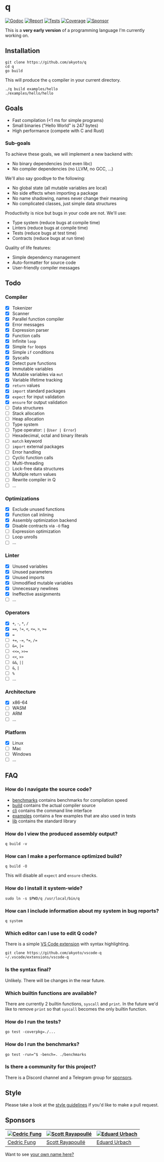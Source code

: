 # q

[![Godoc][godoc-image]][godoc-url]
[![Report][report-image]][report-url]
[![Tests][tests-image]][tests-url]
[![Coverage][coverage-image]][coverage-url]
[![Sponsor][sponsor-image]][sponsor-url]

This is a **very early version** of a programming language I'm currently working on.

## Installation

```shell
git clone https://github.com/akyoto/q
cd q
go build
```

This will produce the `q` compiler in your current directory.

```shell
./q build examples/hello
./examples/hello/hello
```

## Goals

* Fast compilation (<1 ms for simple programs)
* Small binaries ("Hello World" is 247 bytes)
* High performance (compete with C and Rust)

### Sub-goals

To achieve these goals, we will implement a new backend with:

* No binary dependencies (not even libc)
* No compiler dependencies (no LLVM, no GCC, ...)

We'll also say goodbye to the following:

* No global state (all mutable variables are local)
* No side effects when importing a package
* No name shadowing, names never change their meaning
* No complicated classes, just simple data structures

Productivity is nice but bugs in your code are not. We'll use:

* Type system (reduce bugs at compile time)
* Linters (reduce bugs at compile time)
* Tests (reduce bugs at test time)
* Contracts (reduce bugs at run time)

Quality of life features:

* Simple dependency management
* Auto-formatter for source code
* User-friendly compiler messages

## Todo

### Compiler

* [x] Tokenizer
* [x] Scanner
* [x] Parallel function compiler
* [x] Error messages
* [x] Expression parser
* [x] Function calls
* [x] Infinite `loop`
* [x] Simple `for` loops
* [x] Simple `if` conditions
* [x] Syscalls
* [x] Detect pure functions
* [x] Immutable variables
* [x] Mutable variables via `mut`
* [x] Variable lifetime tracking
* [x] `return` values
* [x] `import` standard packages
* [x] `expect` for input validation
* [x] `ensure` for output validation
* [ ] Data structures
* [ ] Stack allocation
* [ ] Heap allocation
* [ ] Type system
* [ ] Type operator: `|` (`User | Error`)
* [ ] Hexadecimal, octal and binary literals
* [ ] `match` keyword
* [ ] `import` external packages
* [ ] Error handling
* [ ] Cyclic function calls
* [ ] Multi-threading
* [ ] Lock-free data structures
* [ ] Multiple return values
* [ ] Rewrite compiler in Q
* [ ] ...

### Optimizations

* [x] Exclude unused functions
* [x] Function call inlining
* [x] Assembly optimization backend
* [x] Disable contracts via `-O` flag
* [ ] Expression optimization
* [ ] Loop unrolls
* [ ] ...

### Linter

* [x] Unused variables
* [x] Unused parameters
* [x] Unused imports
* [x] Unmodified mutable variables
* [x] Unnecessary newlines
* [x] Ineffective assignments
* [ ] ...

### Operators

* [x] `+`, `-`, `*`, `/`
* [x] `==`, `!=`, `<`, `<=`, `>`, `>=`
* [x] `=`
* [ ] `+=`, `-=`, `*=`, `/=`
* [ ] `&=`, `|=`
* [ ] `<<=`, `>>=`
* [ ] `<<`, `>>`
* [ ] `&&`, `||`
* [ ] `&`, `|`
* [ ] `%`
* [ ] ...

### Architecture

* [x] x86-64
* [ ] WASM
* [ ] ARM
* [ ] ...

### Platform

* [x] Linux
* [ ] Mac
* [ ] Windows
* [ ] ...

## FAQ

### How do I navigate the source code?

* [benchmarks](https://github.com/akyoto/q/tree/master/benchmarks) contains benchmarks for compilation speed
* [build](https://github.com/akyoto/q/tree/master/build) contains the actual compiler source
* [cli](https://github.com/akyoto/q/tree/master/cli) contains the command line interface
* [examples](https://github.com/akyoto/q/tree/master/examples) contains a few examples that are also used in tests
* [lib](https://github.com/akyoto/q/tree/master/lib) contains the standard library

### How do I view the produced assembly output?

```shell
q build -v
```

### How can I make a performance optimized build?

```shell
q build -O
```

This will disable all `expect` and `ensure` checks.

### How do I install it system-wide?

```shell
sudo ln -s $PWD/q /usr/local/bin/q
```

### How can I include information about my system in bug reports?

```shell
q system
```

### Which editor can I use to edit Q code?

There is a simple [VS Code extension](https://github.com/akyoto/vscode-q) with syntax highlighting.

```shell
git clone https://github.com/akyoto/vscode-q ~/.vscode/extensions/vscode-q
```

### Is the syntax final?

Unlikely. There will be changes in the near future.

### Which builtin functions are available?

There are currently 2 builtin functions, `syscall` and `print`. In the future we'd like to remove `print` so that `syscall` becomes the only builtin function.

### How do I run the tests?

```shell
go test -coverpkg=./...
```

### How do I run the benchmarks?

```shell
go test -run=^$ -bench=. ./benchmarks
```

### Is there a community for this project?

There is a Discord channel and a Telegram group for [sponsors](https://github.com/sponsors/akyoto).

## Style

Please take a look at the [style guidelines](https://github.com/akyoto/quality/blob/master/STYLE.md) if you'd like to make a pull request.

## Sponsors

| [![Cedric Fung](https://avatars3.githubusercontent.com/u/2269238?s=70&v=4)](https://github.com/cedricfung) | [![Scott Rayapoullé](https://avatars3.githubusercontent.com/u/11772084?s=70&v=4)](https://github.com/soulcramer) | [![Eduard Urbach](https://avatars3.githubusercontent.com/u/438936?s=70&v=4)](https://eduardurbach.com) |
| --- | --- | --- |
| [Cedric Fung](https://github.com/cedricfung) | [Scott Rayapoullé](https://github.com/soulcramer) | [Eduard Urbach](https://eduardurbach.com) |

Want to see [your own name here?](https://github.com/users/akyoto/sponsorship)

[godoc-image]: https://godoc.org/github.com/akyoto/q?status.svg
[godoc-url]: https://godoc.org/github.com/akyoto/q
[report-image]: https://goreportcard.com/badge/github.com/akyoto/q
[report-url]: https://goreportcard.com/report/github.com/akyoto/q
[tests-image]: https://cloud.drone.io/api/badges/akyoto/q/status.svg
[tests-url]: https://cloud.drone.io/akyoto/q
[coverage-image]: https://codecov.io/gh/akyoto/q/graph/badge.svg
[coverage-url]: https://codecov.io/gh/akyoto/q
[sponsor-image]: https://img.shields.io/badge/github-donate-green.svg
[sponsor-url]: https://github.com/users/akyoto/sponsorship
